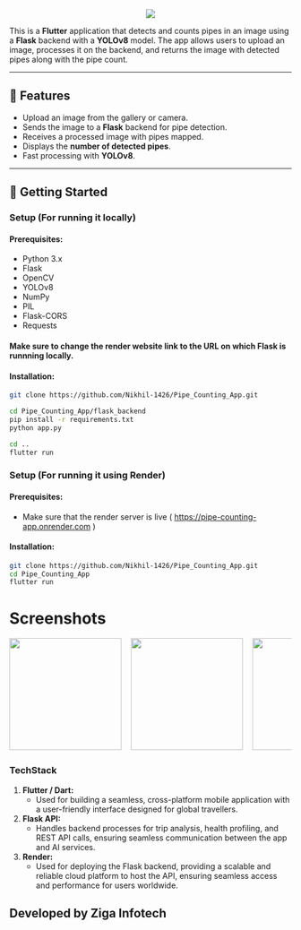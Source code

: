 <center>
<img src="https://readme-typing-svg.herokuapp.com/?font=Times+New+Roman&weight=500&size=30&pause=1000&width=435&lines=Welcome+to+County.Z+AI!" />
</center>


This is a **Flutter** application that detects and counts pipes in an image using a **Flask** backend with a **YOLOv8** model. The app allows users to upload an image, processes it on the backend, and returns the image with detected pipes along with the pipe count.

---

## 📌 Features

- Upload an image from the gallery or camera.
- Sends the image to a **Flask** backend for pipe detection.
- Receives a processed image with pipes mapped.
- Displays the **number of detected pipes**.
- Fast processing with **YOLOv8**.

---

## 🚀 Getting Started

### Setup (For running it locally)

#### Prerequisites:
- Python 3.x
- Flask
- OpenCV
- YOLOv8
- NumPy
- PIL
- Flask-CORS
- Requests

#### Make sure to change the render website link to the URL on which Flask is runnning locally.

#### Installation:
```sh
git clone https://github.com/Nikhil-1426/Pipe_Counting_App.git
```
```sh
cd Pipe_Counting_App/flask_backend
pip install -r requirements.txt
python app.py
```
```sh
cd ..
flutter run
```

### Setup (For running it using Render)

#### Prerequisites:
- Make sure that the render server is live ( https://pipe-counting-app.onrender.com )

#### Installation:
```sh
git clone https://github.com/Nikhil-1426/Pipe_Counting_App.git
cd Pipe_Counting_App
flutter run
```

# Screenshots
<pre>
<img src = "https://github.com/Nikhil-1426/Pipe_Counting_App/blob/main/assets/signup.jpg" width = "200">  <img src = "https://github.com/Nikhil-1426/Pipe_Counting_App/blob/main/assets/Homepage.jpg" width = "200">  <img src = "https://github.com/Nikhil-1426/Pipe_Counting_App/blob/main/assets/count_page1.jpg" width = "200">  <img src= "https://github.com/Nikhil-1426/Pipe_Counting_App/blob/main/assets/count_page2.jpg" width = "200"> <img src= "https://github.com/Nikhil-1426/Pipe_Counting_App/blob/main/assets/historypage.jpg" width = "200"> <img src= "https://github.com/Nikhil-1426/Pipe_Counting_App/blob/main/assets/profilepage.jpg" width = "200"> <img src= "https://github.com/Nikhil-1426/Pipe_Counting_App/blob/main/assets/about page.jpg" width = "200">
</pre>

### TechStack

1. **Flutter / Dart:**
   - Used for building a seamless, cross-platform mobile application with a user-friendly interface designed for global travellers.
2. **Flask API:**
   - Handles backend processes for trip analysis, health profiling, and REST API calls, ensuring seamless communication between the app and AI services.
3. **Render:**
   - Used for deploying the Flask backend, providing a scalable and reliable cloud platform to host the API, ensuring seamless access and performance for users worldwide.


## Developed by Ziga Infotech
